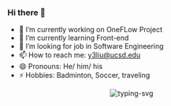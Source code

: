 ### Hi there 👋

- 🔭 I’m currently working on OneFLow Project
- 🌱 I’m currently learning Front-end
- 🤔 I’m looking for job in Software Engineering
- 📫 How to reach me: y3liu@ucsd.edu
- 😄 Pronouns: He/ him/ his
- ⚡ Hobbies: Badminton, Soccer, traveling
<!--
**JasonLiu11111/JasonLiu11111** is a ✨ _special_ ✨ repository because its `README.md` (this file) appears on your GitHub profile.

Here are some ideas to get you started:

-->
<p align="center">
   <img src="https://readme-typing-svg.herokuapp.com?color=28696B&size=21&center=true&lines=%E9%97%AA%E9%97%AA%E5%8F%91%E4%BA%AE%EF%BC%8C%E9%97%AA%E9%97%AA%E5%8F%91%E4%BA%AE;Achuan-2+%E7%A5%9D%E4%BD%A0%E4%BB%8A%E6%97%A5%E6%84%89%E5%BF%AB" alt="typing-svg">
</p>
